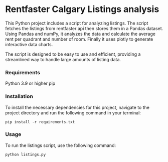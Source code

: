 # Rentfaster Calgary Listings analysis

This Python project includes a script for analyzing listings. The script fetches the listings from rentfaster api then stores them in a Pandas dataset. Using Pandas and numPy, it analyzes the data and calculate the average rent per quadrant and number of room. Finally it uses plotly to generate interactive data charts.

The script is designed to be easy to use and efficient, providing a streamlined way to handle large amounts of listing data.

### Requirements

Python 3.9 or higher
pip

### Installation

To install the necessary dependencies for this project, navigate to the project directory and run the following command in your terminal:

<code>pip install -r requirements.txt</code>

### Usage

To run the listings script, use the following command:

<code>python listings.py</code>
